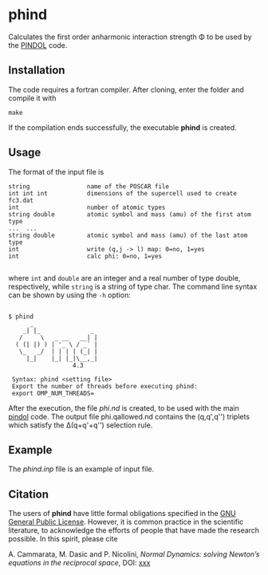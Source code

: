 # phind

Calculates the first order anharmonic interaction strength &Phi; to be used by the [PINDOL](https://github.com/acammarat/pindol/tree/main/pindol) code.

## Installation

The code requires a fortran compiler. After cloning, enter the folder and compile it with

`make`

If the compilation ends successfully, the executable **phind** is created.

## Usage

The format of the input file is


```
string                name of the POSCAR file
int int int           dimensions of the supercell used to create fc3.dat
int                   number of atomic types
string double         atomic symbol and mass (amu) of the first atom type
...  ...
string double         atomic symbol and mass (amu) of the last atom type
int                   write (q,j -> l) map: 0=no, 1=yes
int                   calc phi: 0=no, 1=yes


```

where `int` and `double` are an integer and a real number of type double, respectively, while `string` is a string of type char. The command line syntax can be shown by using the `-h` option:

```

$ phind
      _                   
    _| |_              _  
   /     \   _ __   __| | 
  ( (| |) ) | '_ \ / _` | 
   \_   _/  | | | | (_| | 
     |_|    |_| |_|\__,_|  
                  4.3

 Syntax: phind <setting file>
 Export the number of threads before executing phind:
 export OMP_NUM_THREADS=

```

After the execution, the file *phi.nd* is created, to be used with the main [pindol](https://github.com/acammarat/pindol/tree/main/pindol) code. The output file phi.qallowed.nd contains the (q,q',q'') triplets which satisfy the &Delta;(q+q'+q'') selection rule.


## Example

The *phind.inp* file is an example of input file. 

## Citation

The users of **phind** have little formal obligations specified in the [GNU General Public License](https://www.gnu.org/licenses/old-licenses/gpl-2.0.en.html).
However, it is common practice in the scientific literature, to acknowledge the efforts of people that have made the research possible.
In this spirit, please cite

A. Cammarata, M. Dasic and P. Nicolini, *Normal Dynamics: solving Newton’s equations in the reciprocal space*, DOI: [xxx](https://doi.org/xxx)
